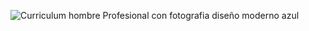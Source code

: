 
![Curriculum hombre Profesional con fotografia diseño moderno azul](https://github.com/LucasAdragna/LucasAdragna/assets/126211954/2edd934b-fb5d-4893-8954-b4be2d4b4118)
